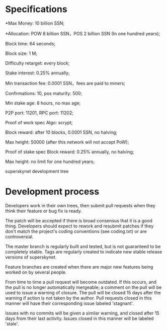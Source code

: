 Specifications
==================================
*Max Money: 10 billion SSN;

*Allocation: POW 8 billion SSN，POS 2 billion SSN (In one hundred years);

Block time: 64 seconds;

Block size: 1 M;

Difficulty retarget: every block;

Stake interest: 0.25% annually;

Min transaction fee: 0.0001 SSN，fees are paid to miners;

Confirmations: 10, pos maturity: 500;

Min stake age: 8 hours, no max age;

P2P port: 11201, RPC port: 11202;

Proof of work spec
Algo: scrypt;

Block reward: after 10 blocks, 0.0001 SSN, no halving;

Max height: 50000 (after this network will not accept PoW);

Proof of stake spec
Block reward: 0.25% annually, no halving;

Max height: no limit for one hundred years;

superskynet development tree

Development process
==================================
Developers work in their own trees, then submit pull requests when they think their feature or bug fix is ready.

The patch will be accepted if there is broad consensus that it is a good thing. Developers should expect to rework and resubmit patches if they don't match the project's coding conventions (see coding.txt) or are controversial.

The master branch is regularly built and tested, but is not guaranteed to be completely stable. Tags are regularly created to indicate new stable release versions of superskynet.

Feature branches are created when there are major new features being worked on by several people.

From time to time a pull request will become outdated. If this occurs, and the pull is no longer automatically mergeable; a comment on the pull will be used to issue a warning of closure. The pull will be closed 15 days after the warning if action is not taken by the author. Pull requests closed in this manner will have their corresponding issue labeled 'stagnant'.

Issues with no commits will be given a similar warning, and closed after 15 days from their last activity. Issues closed in this manner will be labeled 'stale'.
